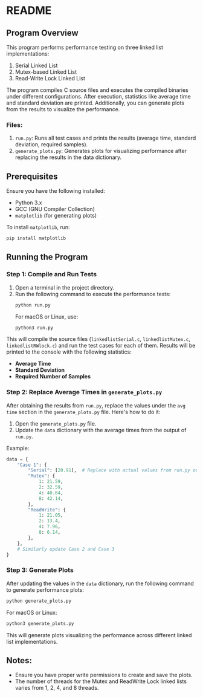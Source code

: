 # README

## Program Overview

This program performs performance testing on three linked list implementations: 
1. Serial Linked List
2. Mutex-based Linked List
3. Read-Write Lock Linked List

The program compiles C source files and executes the compiled binaries under different configurations. After execution, statistics like average time and standard deviation are printed. Additionally, you can generate plots from the results to visualize the performance.

### Files:
1. `run.py`: Runs all test cases and prints the results (average time, standard deviation, required samples).
2. `generate_plots.py`: Generates plots for visualizing performance after replacing the results in the data dictionary.

## Prerequisites

Ensure you have the following installed:
- Python 3.x
- GCC (GNU Compiler Collection)
- `matplotlib` (for generating plots)

To install `matplotlib`, run:
```bash
pip install matplotlib
```

## Running the Program

### Step 1: Compile and Run Tests
1. Open a terminal in the project directory.
2. Run the following command to execute the performance tests:
   ```bash
   python run.py
   ```
   For macOS or Linux, use:
   ```bash
   python3 run.py
   ```

This will compile the source files (`linkedlistSerial.c`, `linkedlistMutex.c`, `linkedlistRWlock.c`) and run the test cases for each of them. Results will be printed to the console with the following statistics:
- **Average Time**
- **Standard Deviation**
- **Required Number of Samples**

### Step 2: Replace Average Times in `generate_plots.py`

After obtaining the results from `run.py`, replace the values under the `avg time` section in the `generate_plots.py` file. Here's how to do it:
1. Open the `generate_plots.py` file.
2. Update the `data` dictionary with the average times from the output of `run.py`.

Example:
```python
data = {
    "Case 1": {
        "Serial": [20.91],  # Replace with actual values from run.py output
        "Mutex": {
            1: 21.59,
            2: 32.59,
            4: 40.64,
            8: 42.14,
        },
        "ReadWrite": {
            1: 21.05,
            2: 13.4,
            4: 7.96,
            8: 6.14,
        },
    },
    # Similarly update Case 2 and Case 3
}
```

### Step 3: Generate Plots
After updating the values in the `data` dictionary, run the following command to generate performance plots:
```bash
python generate_plots.py
```
For macOS or Linux:
```bash
python3 generate_plots.py
```

This will generate plots visualizing the performance across different linked list implementations.

## Notes:
- Ensure you have proper write permissions to create and save the plots.
- The number of threads for the Mutex and ReadWrite Lock linked lists varies from 1, 2, 4, and 8 threads.